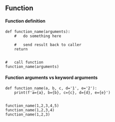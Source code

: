 ## Function

#### Function definition

    def function_name(arguments):
        #   do something here

        #   send result back to caller
        return
    

    #   call function
    function_name(arguments)


#### Function arguments vs keyword arguments

    def function_name(a, b, c, d='1', e='2'):
        print(f'a={a}, b={b}, c={c}, d={d}, e={e}')

    
    function_name(1,2,3,4,5)
    function_name(1,2,3,4)
    function_name(1,2,3)
    
